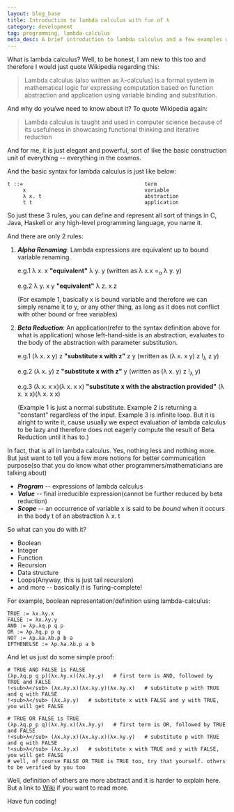 ```yaml
---
layout: blog_base
title: Introduction to lambda calculus with fun of λ
category: development
tag: programming, lambda-calculus
meta_desc: A brief introduction to lambda calculus and a few examples with λ
---
```


What is lambda calculus? Well, to be honest, I am new to this too and therefore I would just quote Wikipedia regarding this:

> Lambda calculus (also written as λ-calculus) is a formal system in mathematical logic for expressing computation based on function abstraction and application using variable binding and substitution.

And why do you/we need to know about it? To quote Wikipedia again:

> Lambda calculus is taught and used in computer science because of its usefulness in showcasing functional thinking and iterative reduction

And for me, it is just elegant and powerful, sort of like the basic construction unit of everything -- everything in the cosmos.

And the basic syntax for lambda calculus is just like below:

```
t ::=                                       term
     x                                      variable
     λ x. t                                 abstraction
     t t                                    application
```

So just these 3 rules, you can define and represent all sort of things in C, Java, Haskell or any high-level programming language, you name it.

And there are only 2 rules:

1. ***Alpha Renaming***: Lambda expressions are equivalent up to bound variable renaming.

   e.g.1 λ x. x **"equivalent"** λ y. y (written as λ x.x =<sub>α</sub> λ y. y)

   e.g.2 λ y. x y **"equivalent"** λ z. x z

   (For example 1, basically x is bound variable and therefore we can simply rename it to y, or any other thing, as long as it does not conflict with other bound or free variables)
2. ***Beta Reduction***: An application(refer to the syntax definition above for what is application) whose left-hand-side is an abstraction, evaluates to the body of the abstraction with parameter substitution.

   e.g.1 (λ x. x y) z **"substitute x with z"** z y (written as (λ x. x y) z !<sub>λ</sub> z y)

   e.g.2 (λ x. y) z **"substitute x with z"** y (written as (λ x. y) z !<sub>λ</sub> y)

   e.g.3 (λ x. x x)(λ x. x x) **"substitute x with the abstraction provided"** (λ x. x x)(λ x. x x)

   (Example 1 is just a normal substitute. Example 2 is returning a "constant" regardless of the input. Example 3 is infinite loop. But it is alright to write it, cause usually we expect evaluation of lambda calculus to be lazy and therefore does not eagerly compute the result of Beta Reduction until it has to.)

In fact, that is all in lambda calculus. Yes, nothing less and nothing more. But just want to tell you a few more notions for better communication purpose(so that you do know what other programmers/mathematicians are talking about)

* ***Program*** -- expressions of lambda calculus
* ***Value*** -- final irreducible expression(cannot be further reduced by beta reduction)
* ***Scope*** -- an occurrence of variable x is said to be *bound* when it occurs in the body t of an abstraction λ x. t

So what can you do with it?

* Boolean
* Integer
* Function
* Recursion
* Data structure
* Loops(Anyway, this is just tail recursion)
* and more -- basically it is Turing-complete!

For example, boolean representation/definition using lambda-calculus:

```
TRUE := λx.λy.x
FALSE := λx.λy.y
AND := λp.λq.p q p
OR := λp.λq.p p q
NOT := λp.λa.λb.p b a
IFTHENELSE := λp.λa.λb.p a b
```

And let us just do some simple proof:

```
# TRUE AND FALSE is FALSE
(λp.λq.p q p)(λx.λy.x)(λx.λy.y)   # first term is AND, followed by TRUE and FALSE
!<sub>λ</sub> (λx.λy.x)(λx.λy.y)(λx.λy.x)   # substitute p with TRUE and q with FALSE
!<sub>λ</sub> (λx.λy.y)   # substitute x with FALSE and y with TRUE, you will get FALSE

# TRUE OR FALSE is TRUE
(λp.λq.p p q)(λx.λy.x)(λx.λy.y)   # first term is OR, followed by TRUE and FALSE
!<sub>λ</sub> (λx.λy.x)(λx.λy.x)(λx.λy.y)   # substitute p with TRUE and q with FALSE
!<sub>λ</sub> (λx.λy.x)   # substitute x with TRUE and y with FALSE, you will get FALSE
# well, of course FALSE OR TRUE is TRUE too, try that yourself. others to be verified by you too
```

Well, definition of others are more abstract and it is harder to explain here. But a link to [Wiki](https://en.wikipedia.org/wiki/Lambda_calculus#cite_note-2) if you want to read more.

Have fun coding!
